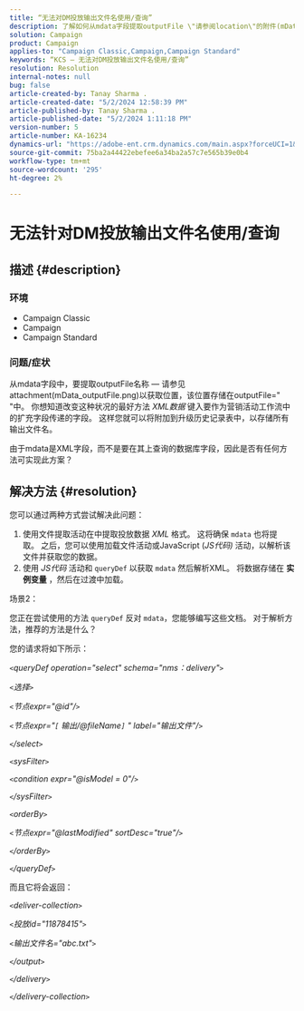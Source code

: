 ```yaml
---
title: “无法对DM投放输出文件名使用/查询”
description: 了解如何从mdata字段提取outputFile \"请参阅location\"的附件(mData_outputFile.png)"。
solution: Campaign
product: Campaign
applies-to: "Campaign Classic,Campaign,Campaign Standard"
keywords: “KCS — 无法对DM投放输出文件名使用/查询”
resolution: Resolution
internal-notes: null
bug: false
article-created-by: Tanay Sharma .
article-created-date: "5/2/2024 12:58:39 PM"
article-published-by: Tanay Sharma .
article-published-date: "5/2/2024 1:11:18 PM"
version-number: 5
article-number: KA-16234
dynamics-url: "https://adobe-ent.crm.dynamics.com/main.aspx?forceUCI=1&pagetype=entityrecord&etn=knowledgearticle&id=9bc4d0b0-8308-ef11-9f8a-6045bd026dc7"
source-git-commit: 75ba2a44422ebefee6a34ba2a57c7e565b39e0b4
workflow-type: tm+mt
source-wordcount: '295'
ht-degree: 2%

---
```


# 无法针对DM投放输出文件名使用/查询

## 描述 {#description}


### 环境

- Campaign Classic
- Campaign
- Campaign Standard


### 问题/症状

从mdata字段中，要提取outputFile名称 — 请参见attachment(mData_outputFile.png)以获取位置，该位置存储在outputFile=&quot; &quot;中。 你想知道改变这种状况的最好方法 *XML数据* 键入要作为营销活动工作流中的扩充字段传递的字段。 这样您就可以将附加到升级历史记录表中，以存储所有输出文件名。

由于mdata是XML字段，而不是要在其上查询的数据库字段，因此是否有任何方法可实现此方案？




## 解决方法 {#resolution}


您可以通过两种方式尝试解决此问题：

1. 使用文件提取活动在中提取投放数据 *XML* 格式。 这将确保 `mdata` 也将提取。 之后，您可以使用加载文件活动或JavaScript (*JS代码)* 活动，以解析该文件并获取您的数据。
2. 使用 *JS代码* 活动和 `queryDef` 以获取 `mdata` 然后解析XML。 将数据存储在 <b>实例变量</b> ，然后在过渡中加载。


场景2：

您正在尝试使用的方法 `queryDef` 反对 `mdata`，您能够编写这些文档。 对于解析方法，推荐的方法是什么？

您的请求将如下所示：

*`<`queryDef operation=&quot;select&quot; schema=&quot;nms：delivery&quot;`>`*

*`<`选择`>`*

*`<`节点expr=&quot;@id&quot;/`>`*

*`<`节点expr=&quot;`[` 输出/@fileName`]` &quot; label=&quot;输出文件&quot;/`>`*

*`<`/select`>`*

*`<`sysFilter`>`*

*`<`condition expr=&quot;@isModel = 0&quot;/`>`*

*`<`/sysFilter`>`*

*`<`orderBy`>`*

*`<`节点expr=&quot;@lastModified&quot; sortDesc=&quot;true&quot;/`>`*

*`<`/orderBy`>`*

*`<`/queryDef`>`*



而且它将会返回：

*`<`deliver-collection`>`*

*`<`投放id=&quot;11878415&quot;`>`*

*`<`输出文件名=&quot;abc.txt&quot;`>`*

*`<`/output`>`*

*`<`/delivery`>`*

*`<`/delivery-collection`>`*
